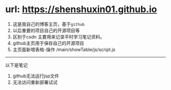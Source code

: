# url:  https://shenshuxin01.github.io

1. 这是我自己的博客主页，基于`github`
2. 以后重要的项目自己的开源项目等
3. 区别于csdn 主要用来记录平时学习笔记资料。
4. github主页用于保存自己的开源项目
5. 主页面新增表格-操作  /main/showTable/js/script.js

---
以下是笔记
1. github无法运行jsp文件
2. 无法访问重新部署试试
